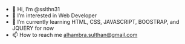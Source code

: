 - 👋 Hi, I’m @sslthn31
- 👀 I’m interested in Web Developer
- 🌱 I’m currently learning HTML, CSS, JAVASCRIPT, BOOSTRAP, and JQUERY for now
- 📫 How to reach me alhambra.sulthan@gmail.com

<!---
sslthn31/sslthn31 is a ✨ special ✨ repository because its `README.md` (this file) appears on your GitHub profile.
You can click the Preview link to take a look at your changes.
--->
